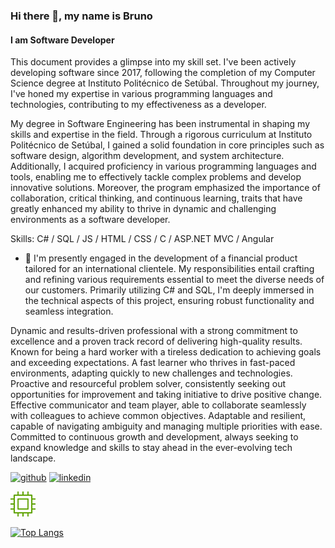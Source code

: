 ### Hi there 👋, my name is Bruno
#### I am Software Developer
This document provides a glimpse into my skill set. I've been actively developing software since 2017, following the completion of my Computer Science degree at Instituto Politécnico de Setúbal. Throughout my journey, I've honed my expertise in various programming languages and technologies, contributing to my effectiveness as a developer.

My degree in Software Engineering has been instrumental in shaping my skills and expertise in the field. Through a rigorous curriculum at Instituto Politécnico de Setúbal, I gained a solid foundation in core principles such as software design, algorithm development, and system architecture. Additionally, I acquired proficiency in various programming languages and tools, enabling me to effectively tackle complex problems and develop innovative solutions. Moreover, the program emphasized the importance of collaboration, critical thinking, and continuous learning, traits that have greatly enhanced my ability to thrive in dynamic and challenging environments as a software developer.

Skills: C# / SQL / JS / HTML / CSS / C / ASP.NET MVC / Angular

- 🔭 I'm presently engaged in the development of a financial product tailored for an international clientele. My responsibilities entail crafting and refining various requirements essential to meet the diverse needs of our customers. Primarily utilizing C# and SQL, I'm deeply immersed in the technical aspects of this project, ensuring robust functionality and seamless integration.

Dynamic and results-driven professional with a strong commitment to excellence and a proven track record of delivering high-quality results. Known for being a hard worker with a tireless dedication to achieving goals and exceeding expectations. A fast learner who thrives in fast-paced environments, adapting quickly to new challenges and technologies. Proactive and resourceful problem solver, consistently seeking out opportunities for improvement and taking initiative to drive positive change. Effective communicator and team player, able to collaborate seamlessly with colleagues to achieve common objectives. Adaptable and resilient, capable of navigating ambiguity and managing multiple priorities with ease. Committed to continuous growth and development, always seeking to expand knowledge and skills to stay ahead in the ever-evolving tech landscape.

[<img src='https://cdn.jsdelivr.net/npm/simple-icons@3.0.1/icons/github.svg' alt='github' height='40'>](https://github.com/bruno-marques98)  [<img src='https://cdn.jsdelivr.net/npm/simple-icons@3.0.1/icons/linkedin.svg' alt='linkedin' height='40'>](https://www.linkedin.com/in/bruno-marqu%C3%AAs-development/)  

<a href='https://docs.github.com/en/developers'><img src='https://raw.githubusercontent.com/acervenky/animated-github-badges/master/assets/devbadge.gif' width='40' height='40'></a> 

[![Top Langs](https://github-readme-stats.vercel.app/api/top-langs/?username=bruno-marques98)](https://github.com/anuraghazra/github-readme-stats)

